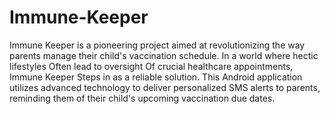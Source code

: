 # Immune-Keeper
Immune Keeper is a pioneering project aimed at revolutionizing the way
parents manage their child's vaccination schedule. In a world where hectic lifestyles
Often lead to oversight Of crucial healthcare appointments, Immune Keeper Steps in
as a reliable solution. This Android application utilizes advanced technology to
deliver personalized SMS alerts to parents, reminding them of their child's upcoming
vaccination due dates.
